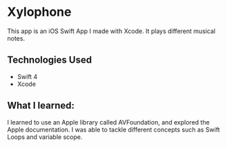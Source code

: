 # Xylophone

This app is an iOS Swift App I made with Xcode. It plays different musical notes. 

## Technologies Used
* Swift 4
* Xcode

## What I learned: 
I learned to use an Apple library called AVFoundation, and explored the Apple documentation. I was able to tackle different concepts such as Swift Loops and variable scope. 

